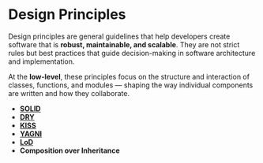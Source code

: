 # Design Principles

Design principles are general guidelines that help developers create software that is **robust, maintainable, and scalable**. They are not strict rules but best practices that guide decision-making in software architecture and implementation.

At the **low-level**, these principles focus on the structure and interaction of classes, functions, and modules — shaping the way individual components are written and how they collaborate.

- [**SOLID**](solid/README.md)
- [**DRY**](dry/README.md)
- [**KISS**](kiss/README.md)
- [**YAGNI**](yagni/README.md)
- [**LoD**](lod/README.md)
- **Composition over Inheritance**
